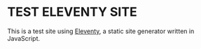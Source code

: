# TEST ELEVENTY SITE

This is a test site using [Eleventy](https://www.11ty.io/), a static site generator written in JavaScript.
